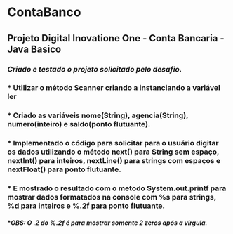 # ContaBanco
## **Projeto Digital Inovatione One - Conta Bancaria - Java Basico**

### _Criado e testado o projeto solicitado pelo desafio._

### * Utilizar o método Scanner criando a instanciando a variável ler
### * Criado as variáveis nome(String), agencia(String), numero(inteiro) e saldo(ponto flutuante).
### * Implementado o código para solicitar para o usuário digitar os dados utilizando o método next() para String sem espaço, nextInt() para inteiros, nextLine() para strings com espaços e nextFloat() para ponto flutuante.
### * E mostrado o resultado com o metodo System.out.printf para mostrar dados formatados na console com %s para strings, %d para inteiros e %.2f para ponto flutuante.


#### **OBS: O .2 do %.2f é para mostrar somente 2 zeros após a virgula.*
